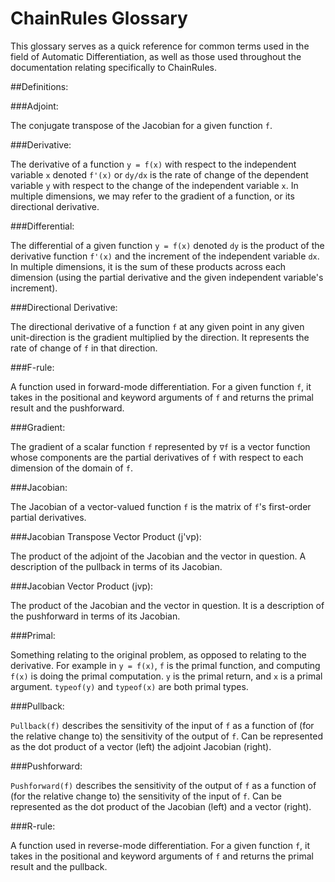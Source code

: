 # ChainRules Glossary

This glossary serves as a quick reference for common terms used in the field of Automatic Differentiation, as well as those used throughout the documentation relating specifically to ChainRules.

##Definitions:

###Adjoint:

The conjugate transpose of the Jacobian for a given function `f`.

###Derivative:

The derivative of a function `y = f(x)` with respect to the independent variable `x` denoted `f'(x)` or `dy/dx` is the rate of change of the dependent variable `y` with respect to the change of the independent variable `x`. In multiple dimensions, we may refer to the gradient of a function, or its directional derivative.

###Differential:

The differential of a given function `y = f(x)` denoted `dy` is the product of the derivative function `f'(x)` and the increment of the independent variable `dx`. In multiple dimensions, it is the sum of these products across each dimension (using the partial derivative and the given independent variable's increment).

###Directional Derivative:

The directional derivative of a function `f` at any given point in any given unit-direction is the gradient multiplied by the direction. It represents the rate of change of `f` in that direction.

###F-rule:

A function used in forward-mode differentiation. For a given function `f`, it takes in the positional and keyword arguments of `f` and returns the primal result and the pushforward.

###Gradient:

The gradient of a scalar function `f` represented by `∇f` is a vector function whose components are the partial derivatives of `f` with respect to each dimension of the domain of `f`.

###Jacobian:

The Jacobian of a vector-valued function `f` is the matrix of `f`'s first-order partial derivatives.

###Jacobian Transpose Vector Product (j'vp):

The product of the adjoint of the Jacobian and the vector in question. A description of the pullback in terms of its Jacobian.

###Jacobian Vector Product (jvp):

The product of the Jacobian and the vector in question. It is a description of the pushforward in terms of its Jacobian.

###Primal:

Something relating to the original problem, as opposed to relating to the derivative. For example in `y = f(x)`, `f` is the primal function, and computing `f(x)` is doing the primal computation. `y` is the primal return, and `x` is a primal argument. `typeof(y)` and `typeof(x)` are both primal types.

###Pullback:

`Pullback(f)` describes the sensitivity of the input of `f` as a function of (for the relative change to) the sensitivity of the output of `f`. Can be represented as the dot product of a vector (left) the adjoint Jacobian (right).

###Pushforward:

`Pushforward(f)` describes the sensitivity of the output of `f` as a function of (for the relative change to) the sensitivity of the input of `f`. Can be represented as the dot product of the Jacobian (left) and a vector (right).

###R-rule:

A function used in reverse-mode differentiation. For a given function `f`, it takes in the positional and keyword arguments of `f` and returns the primal result and the pullback.
